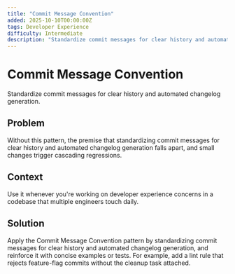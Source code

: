 ```yaml
---
title: "Commit Message Convention"
added: 2025-10-10T00:00:00Z
tags: Developer Experience
difficulty: Intermediate
description: "Standardize commit messages for clear history and automated changelog generation."
---
```

# Commit Message Convention

Standardize commit messages for clear history and automated changelog generation.

## Problem

Without this pattern, the premise that standardizing commit messages for clear history and automated changelog generation falls apart, and small changes trigger cascading regressions.

## Context

Use it whenever you're working on developer experience concerns in a codebase that multiple engineers touch daily.

## Solution

Apply the Commit Message Convention pattern by standardizing commit messages for clear history and automated changelog generation, and reinforce it with concise examples or tests. For example, add a lint rule that rejects feature-flag commits without the cleanup task attached.
